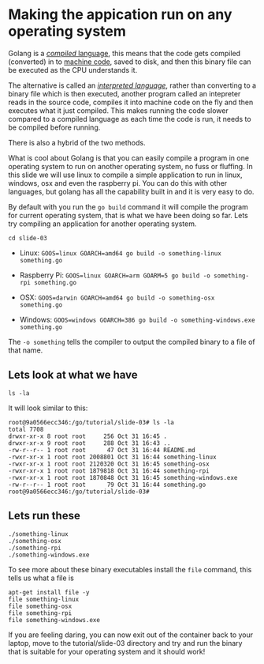 # Making the appication run on any operating system

Golang is a [_compiled_ language](https://en.wikipedia.org/wiki/Compiled_language), this means that the code gets compiled (converted) in to [machine code](https://en.wikipedia.org/wiki/Machine_code), saved to disk, and then this binary file can be executed as the CPU understands it.

The alternative is called an [_interpreted language_](https://en.wikipedia.org/wiki/Interpreted_language), rather than converting to a binary file which is then executed, another program called an intepreter reads in the source code, compiles it into machine code on the fly and then executes what it just compiled.  This makes running the code slower compared to a compiled language as each time the code is run, it needs to be compiled before running.

There is also a hybrid of the two methods.

What is cool about Golang is that you can easily compile a program in one operating system to run on another operating system, no fuss or fluffing.  In this slide we will use linux to compile a simple application to run in linux, windows, osx and even the raspberry pi.  You can do this with other languages, but golang has all the capability built in and it is very easy to do.

By default with you run the `go build` command it will compile the program for current operating system, that is what we have been doing so far.  Lets try compiling an application for another operating system.

```
cd slide-03
```

- Linux:
	`GOOS=linux GOARCH=amd64 go build -o something-linux something.go`

- Raspberry Pi:
	`GOOS=linux GOARCH=arm GOARM=5 go build -o something-rpi something.go`

- OSX:
	`GOOS=darwin GOARCH=amd64 go build -o something-osx something.go`

- Windows:
	`GOOS=windows GOARCH=386 go build -o something-windows.exe something.go`

The `-o something` tells the compiler to output the compiled binary to a file of that name.

## Lets look at what we have
```
ls -la
```

It will look similar to this:

```
root@9a0566ecc346:/go/tutorial/slide-03# ls -la
total 7708
drwxr-xr-x 8 root root     256 Oct 31 16:45 .
drwxr-xr-x 9 root root     288 Oct 31 16:43 ..
-rw-r--r-- 1 root root      47 Oct 31 16:44 README.md
-rwxr-xr-x 1 root root 2008801 Oct 31 16:44 something-linux
-rwxr-xr-x 1 root root 2120320 Oct 31 16:45 something-osx
-rwxr-xr-x 1 root root 1879818 Oct 31 16:44 something-rpi
-rwxr-xr-x 1 root root 1870848 Oct 31 16:45 something-windows.exe
-rw-r--r-- 1 root root      79 Oct 31 16:44 something.go
root@9a0566ecc346:/go/tutorial/slide-03#
```

## Lets run these

```
./something-linux
./something-osx
./something-rpi
./something-windows.exe
```

To see more about these binary executables install the `file` command, this tells us what a file is

```
apt-get install file -y
file something-linux
file something-osx
file something-rpi
file something-windows.exe
```

If you are feeling daring, you can now exit out of the container back to your laptop, move to the tutorial/slide-03 directory and try and run the binary that is suitable for your operating system and it should work! 
